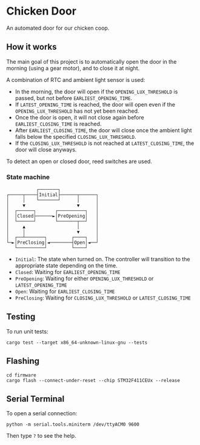 # Chicken Door

An automated door for our chicken coop.

## How it works

The main goal of this project is to automatically open the door in the morning
(using a gear motor), and to close it at night.

A combination of RTC and ambient light sensor is used:

- In the morning, the door will open if the `OPENING_LUX_THRESHOLD` is passed,
  but not before `EARLIEST_OPENING_TIME`.
- If `LATEST_OPENING_TIME` is reached, the door will open even if the
  `OPENING_LUX_THRESHOLD` has not yet been reached.
- Once the door is open, it will not close again before `EARLIEST_CLOSING_TIME`
  is reached.
- After `EARLIEST_CLOSING_TIME`, the door will close once the ambient light
  falls below the specified `CLOSING_LUX_THRESHOLD`.
- If the `CLOSING_LUX_THRESHOLD` is not reached at `LATEST_CLOSING_TIME`, the
  door will close anyways.

To detect an open or closed door, reed switches are used.

### State machine

               ┌───────┐
    ┌─────┬────┤Initial├──────┬──────┐
    │     │    └───────┘      │      │
    │     ▼                   ▼      │
    │  ┌──────┐       ┌──────────┐   │
    │  │Closed├──────►│PreOpening│   │
    │  └──────┘       └───────┬──┘   │
    │     ▲                   │      │
    │     │                   ▼      │
    │  ┌──┴───────┐         ┌────┐   │
    └─►│PreClosing│◄────────┤Open│◄──┘
       └──────────┘         └────┘

- `Initial`: The state when turned on. The controller will transition to the
  appropriate state depending on the time.
- `Closed`: Waiting for `EARLIEST_OPENING_TIME`
- `PreOpening`: Waiting for either `OPENING_LUX_THRESHOLD` or `LATEST_OPENING_TIME`
- `Open`: Waiting for `EARLIEST_CLOSING_TIME`
- `PreClosing`: Waiting for `CLOSING_LUX_THRESHOLD` or `LATEST_CLOSING_TIME`

## Testing

To run unit tests:

    cargo test --target x86_64-unknown-linux-gnu --tests

## Flashing

    cd firmware
    cargo flash --connect-under-reset --chip STM32F411CEUx --release

## Serial Terminal

To open a serial connection:

    python -m serial.tools.miniterm /dev/ttyACM0 9600

Then type `?` to see the help.

